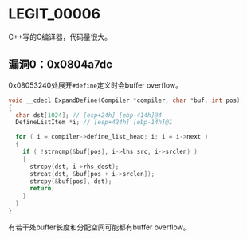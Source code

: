 # LEGIT_00006

C++写的C编译器，代码量很大。

## 漏洞0：0x0804a7dc

0x08053240处展开`#define`定义时会buffer overflow。

```c++
void __cdecl ExpandDefine(Compiler *compiler, char *buf, int pos)
{
  char dst[1024]; // [esp+24h] [ebp-414h]@4
  DefineListItem *i; // [esp+424h] [ebp-14h]@1

  for ( i = compiler->define_list_head; i; i = i->next )
  {
    if ( !strncmp(&buf[pos], i->lhs_src, i->srclen) )
    {
      strcpy(dst, i->rhs_dest);
      strcat(dst, &buf[pos + i->srclen]);
      strcpy(&buf[pos], dst);
      return;
    }
  }
}
```

有若干处buffer长度和分配空间可能都有buffer overflow。
